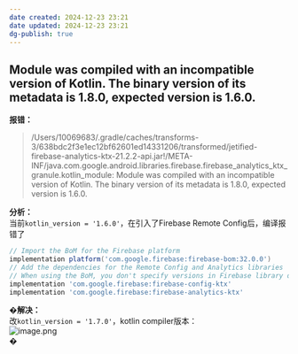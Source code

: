 ```yaml
---
date created: 2024-12-23 23:21
date updated: 2024-12-23 23:21
dg-publish: true
---
```


## Module was compiled with an incompatible version of Kotlin. The binary version of its metadata is 1.8.0, expected version is 1.6.0.

**报错：**

> /Users/10069683/.gradle/caches/transforms-3/638bdc2f3e1ec12bf62601ed14331206/transformed/jetified-firebase-analytics-ktx-21.2.2-api.jar!/META-INF/java.com.google.android.libraries.firebase.firebase_analytics_ktx_granule.kotlin_module: Module was compiled with an incompatible version of Kotlin. The binary version of its metadata is 1.8.0, expected version is 1.6.0.

**分析：**<br />当前`kotlin_version = '1.6.0'`，在引入了Firebase Remote Config后，编译报错了

```groovy
// Import the BoM for the Firebase platform
implementation platform('com.google.firebase:firebase-bom:32.0.0')
// Add the dependencies for the Remote Config and Analytics libraries
// When using the BoM, you don't specify versions in Firebase library dependencies
implementation 'com.google.firebase:firebase-config-ktx'
implementation 'com.google.firebase:firebase-analytics-ktx'
```

�**解决：**<br />改`kotlin_version = '1.7.0'`，kotlin compiler版本：<br />![image.png](https://cdn.nlark.com/yuque/0/2023/png/694278/1684497730181-a65701b3-37cb-4650-87c2-da8ec365862d.png#averageHue=%23404348&clientId=u3c8ca99d-ab18-4&from=paste&height=282&id=u3818f4b6&originHeight=818&originWidth=1426&originalType=binary&ratio=2&rotation=0&showTitle=false&size=156001&status=done&style=none&taskId=uf08dce41-aa9a-4ebd-bcf9-849fbad077e&title=&width=492)<br />�
